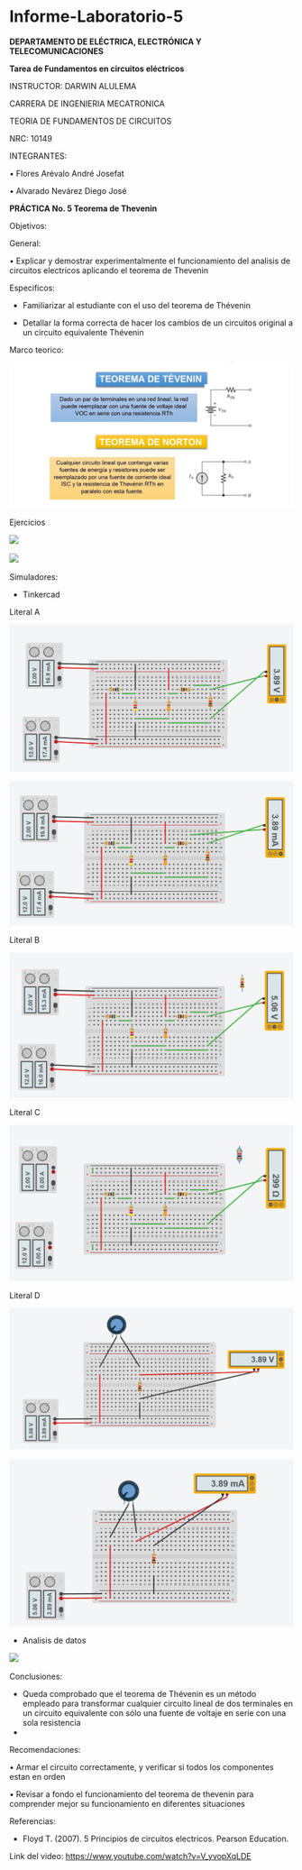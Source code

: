 # Informe-Laboratorio-5

**DEPARTAMENTO DE ELÉCTRICA, ELECTRÓNICA Y TELECOMUNICACIONES**

**Tarea de Fundamentos en circuitos eléctricos**

INSTRUCTOR: DARWIN ALULEMA

CARRERA DE INGENIERIA MECATRONICA

TEORIA DE FUNDAMENTOS DE CIRCUITOS

NRC: 10149

INTEGRANTES:

• Flores Arévalo André Josefat

• Alvarado Nevárez Diego José

**PRÁCTICA No. 5 Teorema de Thevenin**

Objetivos:

General:

•	Explicar y demostrar experimentalmente el funcionamiento del analisis de circuitos electricos aplicando el teorema de Thevenin

Especificos:

- Familiarizar al estudiante con el uso del teorema de Thévenin 

-	Detallar la forma correcta de hacer los cambios de un circuitos original a un circuito equivalente Thévenin

Marco teorico:

![](https://github.com/diego333jose/Informe-Laboratorio-5/blob/main/Imagenes/Mapa%208_page-0001%20(1).jpg)

Ejercicios

![](https://github.com/diego333jose/Informe-Laboratorio-5/blob/main/Imagenes/Cálculos%20del%20circuito%20Lab5_page-0001.jpg)

![](https://github.com/diego333jose/Informe-Laboratorio-5/blob/main/Imagenes/Cálculos%20del%20circuito%20Lab5_page-0002.jpg)

Simuladores:

- Tinkercad

Literal A

![](https://github.com/diego333jose/Informe-Laboratorio-5/blob/main/Imagenes/Voltaje%201.png)

![](https://github.com/diego333jose/Informe-Laboratorio-5/blob/main/Imagenes/Intensidad%201.png)

Literal B

![](https://github.com/diego333jose/Informe-Laboratorio-5/blob/main/Imagenes/Voltaje%20sin%20R5.png)

Literal C

![](https://github.com/diego333jose/Informe-Laboratorio-5/blob/main/Imagenes/Resistencia%20fuentes%200.png)

Literal D

![](https://github.com/diego333jose/Informe-Laboratorio-5/blob/main/Imagenes/Equivalente%20Voltaje%202.png)

![](https://github.com/diego333jose/Informe-Laboratorio-5/blob/main/Imagenes/Equivalente%20Intensidad%202.png)

- Analisis de datos

![](https://github.com/diego333jose/Informe-Laboratorio-5/blob/main/Imagenes/Cálculos%20del%20circuito%20Lab5_page-0003.jpg)

Conclusiones:

-	Queda comprobado que el teorema de Thévenin es un método empleado para transformar cualquier circuito lineal de dos terminales en un circuito equivalente con sólo una fuente de voltaje en serie con una sola resistencia
-	
Recomendaciones:

•	Armar el circuito correctamente, y verificar si todos los componentes estan en orden

•	Revisar a fondo el funcionamiento del teorema de thevenin para comprender mejor su funcionamiento en diferentes situaciones

Referencias:

- Floyd T. (2007). 5 Principios de circuitos electricos. Pearson Education.

Link del video: https://www.youtube.com/watch?v=V_yvopXqLDE

